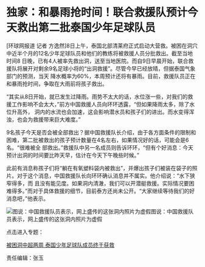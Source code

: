 # 独家：和暴雨抢时间！联合救援队预计今天救出第二批泰国少年足球队员

[环球网报道 记者 方逸然]8日上午，泰国北部清莱府正式启动大营救。被困在洞穴中近半个月的12名少年足球队员和他们的教练将被救援人员分批救出。截至当地时间8
日晚，已有4人被率先救出洞，送至当地医院。而自9日早晨开始，联合救援队将展开对剩余9名足球小将的“出洞救援”。尽管今早已经放晴，但据泰国气象部门的预测，当天
降水概率为60%，本周预计还将有暴雨。目前，救援队员正在和暴雨抢时间，争取在大雨前将孩子救出。

“其实从8日开始，就已发生过降雨。雨势不太大的话，水位涨一些，对我们的救援工作影响不会太大，”前方中国救援人员向环环透露，“但如果降雨太多，除了水位升高外，
洞内的水流也会加速，这会影响潜水员和孩子们的进出。而水变得浑浊，也会为救援带来巨大难度。”

9名孩子今天是否会被全部救出？据中国救援队长介绍，由于各方面条件的限制和困难，第二批被救出的孩子预计数量在4名左右，如果情况好的话，可能会是6名。“很难被全
部救出。”救援队中另一名成员则告诉环环，“但有个好消息：今天预计出洞的时间要比昨天早，估计在今天下午晚些时候。”

此前有消息称孩子们将“躺在有氧塑料袋内被救出”，并爆出孩子们被装在袋子的照片。对于这个消息，中国救援队长向环环确认消息并不属实。他介绍说：“水下狭窄得多，而
且没有能见度。如果洞内清澈，我们可以开潜艇救援。实际情况要困难得多。”而对于具体救援的细节，目前泰方还尚未公开。“大家继续等待我们的好消息吧，”他表示。

![图说：中国救援队员表示，网上盛传的这张洞内照片为虚假](http://n.sinaimg.cn/news/transform/38/w550h288/20180709/BENz-hezpzwu1016241.jpg)图说：中国救援队员表示，网上盛传的这张洞内照片为虚假

点击进入专题：

[被困洞中超两周 泰国少年足球队成员终于获救](http://news.sina.cn/zt_d/tailfootball)

责任编辑：张玉

